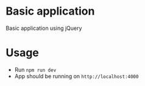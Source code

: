 # Basic application

Basic application using jQuery

# Usage

- Run `npm run dev`
- App should be running on `http://localhost:4000`
